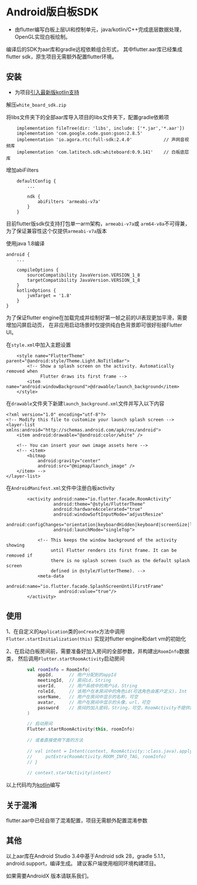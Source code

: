 # Android版白板SDK

* 由flutter编写白板上层UI和控制单元，java/kotlin/C++完成底层数据处理，OpenGL实现白板绘制。

编译后的SDK为aar库和gradle远程依赖组合形式，
其中flutter.aar库已经集成flutter sdk，原生项目无需额外配置flutter环境。

## 安装

* 为项目[引入最新版kotlin支持](https://developer.android.google.cn/kotlin/get-started)

解压`white_board_sdk.zip`

将libs文件夹下的全部aar库导入项目的libs文件夹下，配置gradle依赖项

```
    implementation fileTree(dir: 'libs', include: ['*.jar','*.aar'])
    implementation 'com.google.code.gson:gson:2.8.5'
    implementation 'io.agora.rtc:full-sdk:2.4.0'            // 声网音视频库
    implementation 'com.latitech.sdk:whiteboard:0.9.141'    // 白板底层库
```

增加abiFilters

```
    defaultConfig {
        ...

        ndk {
            abiFilters 'armeabi-v7a'
        }
    }
```

目前flutter版sdk仅支持打包单一arm架构，`armeabi-v7a`或 `arm64-v8a`不可得兼，为了保证兼容性这个仅提供`armeabi-v7a`版本

使用java 1.8编译

```
android {
    ...
    
    compileOptions {
        sourceCompatibility JavaVersion.VERSION_1_8
        targetCompatibility JavaVersion.VERSION_1_8
    }
    kotlinOptions {
        jvmTarget = '1.8'
    }
}
```

为了保证flutter engine在加载完成并绘制好第一帧之前的UI表现更加平滑，需要增加闪屏启动页，
在非应用启动场景时仅提供纯白色背景即可很好衔接Flutter UI。

在`style.xml`中加入主题设置

```
    <style name="FlutterTheme" parent="@android:style/Theme.Light.NoTitleBar">
        <!-- Show a splash screen on the activity. Automatically removed when
             Flutter draws its first frame -->
        <item name="android:windowBackground">@drawable/launch_background</item>
    </style>
```

在`drawable`文件夹下新建`launch_background.xml`文件并写入以下内容

```
<?xml version="1.0" encoding="utf-8"?>
<!-- Modify this file to customize your launch splash screen -->
<layer-list xmlns:android="http://schemas.android.com/apk/res/android">
    <item android:drawable="@android:color/white" />

    <!-- You can insert your own image assets here -->
    <!-- <item>
        <bitmap
            android:gravity="center"
            android:src="@mipmap/launch_image" />
    </item> -->
</layer-list>
```

在`AndroidManifest.xml`文件中注册白板activity

```
        <activity android:name="io.flutter.facade.RoomActivity"
                  android:theme="@style/FlutterTheme"
                  android:hardwareAccelerated="true"
                  android:windowSoftInputMode="adjustResize"
                  android:configChanges="orientation|keyboardHidden|keyboard|screenSize|locale|layoutDirection|fontScale|screenLayout|density|uiMode"
                  android:launchMode="singleTop">

            <!-- This keeps the window background of the activity showing
                 until Flutter renders its first frame. It can be removed if
                 there is no splash screen (such as the default splash screen
                 defined in @style/FlutterTheme). -->
            <meta-data
                    android:name="io.flutter.facade.SplashScreenUntilFirstFrame"
                    android:value="true"/>
        </activity>
```

## 使用

1、在自定义的`Application`类的`onCreate`方法中调用
`Flutter.startInitialization(this)` 实现对flutter engine和dart vm的初始化

2、在启动白板房间前，需要准备好加入房间的全部参数，并构建出`RoomInfo`数据类，
然后调用`Flutter.startRoomActivity`启动房间

``` kotlin
        val roomInfo = RoomInfo(
            appId,      // 用户分配到的appId
            meetingId,  // 房间id，String
            userId,     // 用户系统中的用户id，String
            roleId,     // 该用户在本房间中的角色id(可选角色由客户定义)，Int
            userName,   // 用户在房间中显示的名称，可空
            avatar,     // 用户在房间中显示的头像，url，可空
            password    // 房间的加入密码，String，可空，RoomActivity不提供密码输入界面，如果需要，密码输入界面应由客户端自行设计实现
        )

        // 启动房间
        Flutter.startRoomActivity(this, roomInfo)
        
        // 或者直接使用下面的方法
        
        // val intent = Intent(context, RoomActivity::class.java).apply {
        //     putExtra(RoomActivity.ROOM_INFO_TAG, roomInfo)
        // }
        
        // context.startActivity(intent)
```

以上代码均为[kotlin](https://www.kotlincn.net/)编写

## 关于混淆

flutter.aar中已经自带了混淆配置，项目无需额外配置混淆参数

## 其他

以上aar库在Android Studio 3.4中基于Android sdk 28，gradle 5.1.1，android.support，编译生成。
建议客户端使用相同环境构建项目。

如果需要AndroidX 版本请联系我们。